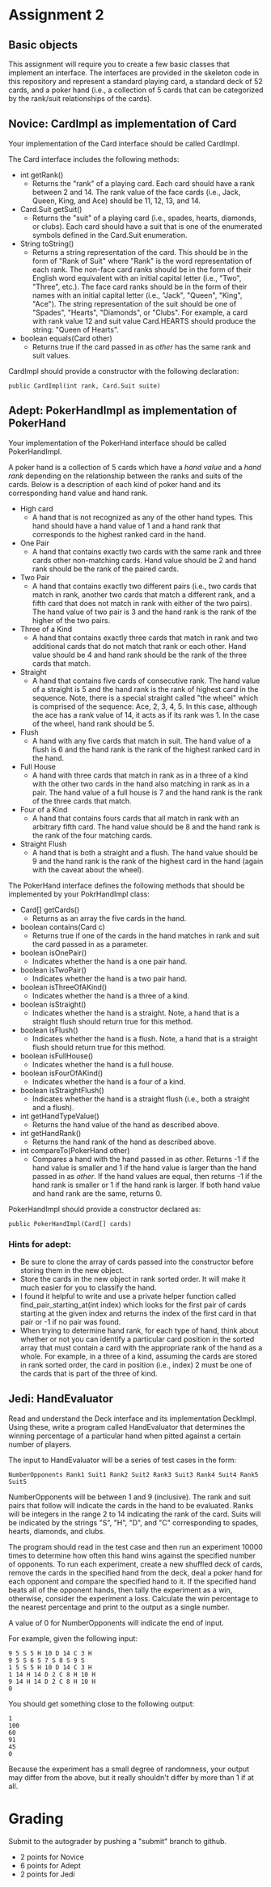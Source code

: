 # Assignment 2

## Basic objects

This assignment will require you to create a few basic classes that implement an interface. The interfaces
are provided in the skeleton code in this repository and represent a standard playing card, a standard deck of 52 cards, 
and a poker hand (i.e., a collection of 5 cards that can be categorized by the rank/suit relationships of the cards).

## Novice: CardImpl as implementation of Card

Your implementation of the Card interface should be called CardImpl. 

The Card interface includes the following methods:
* int getRank()
  * Returns the "rank" of a playing card. Each card should have a rank between 2 and 14. The rank value of the face cards (i.e., Jack, Queen, King, and Ace) should be 11, 12, 13, and 14.
* Card.Suit getSuit()
  * Returns the "suit" of a playing card (i.e., spades, hearts, diamonds, or clubs). Each card should have a suit that is one of the enumerated symbols defined in the Card.Suit enumeration. 
* String toString()
  * Returns a string representation of the card. This should be in the form of "Rank of Suit" where "Rank" is the word representation of each rank. The non-face card ranks should be in the form of their English word equivalent with an initial capital letter (i.e., "Two", "Three", etc.). The face card ranks should be in the form of their names with an initial capital letter (i.e., "Jack", "Queen", "King", "Ace"). The string representation of the suit should be one of "Spades", "Hearts", "Diamonds", or "Clubs". For example, a card with rank value 12 and suit value Card.HEARTS should produce the string: "Queen of Hearts".
* boolean equals(Card other)
  * Returns true if the card passed in as _other_ has the same rank and suit values.
  
CardImpl should provide a constructor with the following declaration:
```
public CardImpl(int rank, Card.Suit suite)
```

## Adept: PokerHandImpl as implementation of PokerHand

Your implementation of the PokerHand interface should be called PokerHandImpl.

A poker hand is a collection of 5 cards which have a _hand value_ and a _hand rank_ depending on the relationship between the ranks and suits of the cards. Below is a description of each kind of poker hand and its corresponding hand value and hand rank.

* High card
  * A hand that is not recognized as any of the other hand types. This hand should have a hand value of 1 and a hand rank that corresponds to the highest ranked card in the hand.
* One Pair
  * A hand that contains exactly two cards with the same rank and three cards other non-matching cards. Hand value should be 2 and hand rank should be the rank of the paired cards.
* Two Pair
  * A hand that contains exactly two different pairs (i.e., two cards that match in rank, another two cards that match a different rank, and a fifth card that does not match in rank with either of the two pairs). The hand value of two pair is 3 and the hand rank is the rank of the higher of the two pairs.
* Three of a Kind
  * A hand that contains exactly three cards that match in rank and two additional cards that do not match that rank or each other. Hand value should be 4 and hand rank should be the rank of the three cards that match.
* Straight
  * A hand that contains five cards of consecutive rank. The hand value of a straight is 5 and the hand rank is the rank of highest card in the sequence. Note, there is a special straight called "the wheel" which is comprised of the sequence: Ace, 2, 3, 4, 5. In this case, although the ace has a rank value of 14, it acts as if its rank was 1. In the case of the wheel, hand rank should be 5.
* Flush
  * A hand with any five cards that match in suit. The hand value of a flush is 6 and the hand rank is the rank of the highest ranked card in the hand.
* Full House
  * A hand with three cards that match in rank as in a three of a kind with the other two cards in the hand also matching in rank as in a pair. The hand value of a full house is 7 and the hand rank is the rank of the three cards that match.
* Four of a Kind
  * A hand that contains fours cards that all match in rank with an arbitrary fifth card. The hand value should be 8 and the hand rank is the rank of the four matching cards.
* Straight Flush
  * A hand that is both a straight and a flush. The hand value should be 9 and the hand rank is the rank of the highest card in the hand (again with the caveat about the wheel).

The PokerHand interface defines the following methods that should be implemented by your PokrHandImpl class:

* Card[] getCards()
  * Returns as an array the five cards in the hand.
* boolean contains(Card c)
  * Returns true if one of the cards in the hand matches in rank and suit the card passed in as a parameter.
* boolean isOnePair()
  * Indicates whether the hand is a one pair hand.
* boolean isTwoPair()
  * Indicates whether the hand is a two pair hand.
* boolean isThreeOfAKind()
  * Indicates whether the hand is a three of a kind.
* boolean isStraight()
  * Indicates whether the hand is a straight. Note, a hand that is a straight flush should return true for this method.
* boolean isFlush()
  * Indicates whether the hand is a flush. Note, a hand that is a straight flush should return true for this method.
* boolean isFullHouse()
  * Indicates whether the hand is a full house.
* boolean isFourOfAKind()
  * Indicates whether the hand is a four of a kind.
* boolean isStraightFlush()
  * Indicates whether the hand is a straight flush (i.e., both a straight and a flush). 
* int getHandTypeValue()
  * Returns the hand value of the hand as described above.
* int getHandRank()
  * Returns the hand rank of the hand as described above.
* int compareTo(PokerHand other)
  * Compares a hand with the hand passed in as _other_. Returns -1 if the hand value is smaller and 1 if the hand value is larger than the hand passed in as _other_. If the hand values are equal, then returns -1 if the hand rank is smaller or 1 if the hand rank is larger. If both hand value and hand rank are the same, returns 0.
  
 PokerHandImpl should provide a constructor declared as:
 ```
 public PokerHandImpl(Card[] cards)
 ```

### Hints for adept:
 * Be sure to clone the array of cards passed into the constructor before storing them in the new object.
 * Store the cards in the new object in rank sorted order. It will make it much easier for you to classify the hand.
 * I found it helpful to write and use a private helper function called find_pair_starting_at(int index) which looks for the first pair of cards starting at the given index and returns the index of the first card in that pair or -1 if no pair was found.
 * When trying to determine hand rank, for each type of hand, think about whether or not you can identify a particular card position in the sorted array that must contain a card with the appropriate rank of the hand as a whole. For example, in a three of a kind, assuming the cards are stored in rank sorted order, the card in position (i.e., index) 2 must be one of the cards that is part of the three of kind.
 
 ## Jedi: HandEvaluator

Read and understand the Deck interface and its implementation DeckImpl. Using these, write a program called HandEvaluator that determines the winning percentage of a particular hand when pitted against a certain number of players. 

The input to HandEvaluator will be a series of test cases in the form:

```
NumberOpponents Rank1 Suit1 Rank2 Suit2 Rank3 Suit3 Rank4 Suit4 Rank5 Suit5
```

NumberOpponents will be between 1 and 9 (inclusive). The rank and suit pairs that follow will indicate the cards in the hand to be evaluated. Ranks will be integers in the range 2 to 14 indicating the rank of the card. Suits will be indicated by the strings "S", "H", "D", and "C" corresponding to spades, hearts, diamonds, and clubs.

The program should read in the test case and then run an experiment 10000 times to determine how often this hand wins against the specified number of opponents. To run each experiment, create a new shuffled deck of cards, remove the cards in the specified hand from the deck, deal a poker hand for each opponent and compare the specified hand to it. If the specified hand beats all of the opponent hands, then tally the experiment as a win, otherwise, consider the experiment a loss. Calculate the win percentage to the nearest percentage and print to the output as a single number.

A value of 0 for NumberOpponents will indicate the end of input.

For example, given the following input:
```
9 5 S 5 H 10 D 14 C 3 H
9 5 S 6 S 7 S 8 S 9 S 
1 5 S 5 H 10 D 14 C 3 H
1 14 H 14 D 2 C 8 H 10 H
9 14 H 14 D 2 C 8 H 10 H
0
```
You should get something close to the following output:
```
1
100
60
91
45
0
```
Because the experiment has a small degree of randomness, your output may differ from the above, but it really shouldn't differ by more than 1 if at all.

# Grading

Submit to the autograder by pushing a "submit" branch to github. 
* 2 points for Novice
* 6 points for Adept
* 2 points for Jedi
